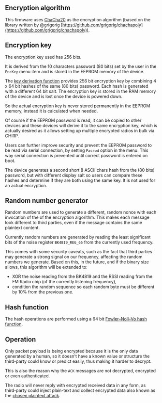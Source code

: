 ## Encryption algorithm
This firmware uses [ChaCha20](https://en.wikipedia.org/wiki/Salsa20#ChaCha20_adoption) as the encryption algorithm (based on the library written by @grigorig [https://github.com/grigorig/chachapoly](https://github.com/grigorig/chachapoly)).
## Encryption key
The encryption key used has 256 bits.

It is derived from the 10 characters password (80 bits) set by the user in the `EncKey` menu item and is stored in the EEPROM memory of the device.

The [key derivation function](https://en.wikipedia.org/wiki/Key_derivation_function) provides 256 bit encryption key by combining 4 x 64 bit hashes of the same (80 bits) password. Each hash is generated with a different 64 bit salt.
The encryption key is stored in the RAM memory of the device and is lost once the device is powered down.

So the actual encryption key is never stored permanently in the EEPROM memory, instead it is calculated when needed.

Of course if the EEPROM password is read, it can be copied to other devices and these devices will derive it to the same encryption key, which is actually desired as it allows setting up multiple encrypted radios in bulk via CHIRP.

Users can further improve security and prevent the EEPROM password to be read via serial connection, by setting `Passwd` option in the menu. This way serial connection is prevented until correct password is entered on boot.

The device generates a second short 8 ASCII chars hash from the (80 bits) password, but with different display salt so users can compare these hashes and determine if they are both using the same key. It is not used for an actual encryption.

## Random number generator
Random numbers are used to generate a different, random nonce with each invocation of the of the encryption algorithm. This makes each message look different to third parties, even if the message contains the same plaintext content.

Currently random numbers are generated by reading the least significant bits of the noise register `BK4819_REG_65` from the currently used frequency.

This comes with some security caveats, such as the fact that third parties may generate a strong signal on our frequency, affecting the random numbers we generate. Based on this, in the future, and if the binary size allows, this algorithm will be extended to:
* XOR the noise reading from the BK4819 and the RSSI reading from the FM Radio chip (of the currently listening frequency),
* condition the random sequence so each random byte must be different by 10% from the previous one.
## Hash function
The hash operations are performed using a 64 bit [Fowler–Noll–Vo hash function](https://en.wikipedia.org/wiki/Fowler%E2%80%93Noll%E2%80%93Vo_hash_function).

## Operation
Only packet payload is being encrypted because it is the only data generated by a human, so it doesn't have a known value or structure the third-party could know or predict easily, thus making it harder to decrypt.

This is also the reason why the `ACK` messages are not decrypted, encrypted or even authenticated.

The radio will never reply with encrypted received data in any form, as third-party could inject plain-text and collect encrypted data also known as the [chosen plaintext attack](https://en.wikipedia.org/wiki/Chosen-plaintext_attack).
